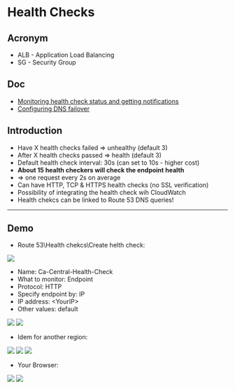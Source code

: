 # Health Checks

## Acronym
* ALB - Application Load Balancing
* SG - Security Group

## Doc
* [Monitoring health check status and getting notifications](https://docs.aws.amazon.com/Route53/latest/DeveloperGuide/health-checks-monitor-view-status.html#monitoring-health-checks)
* [Configuring DNS failover](https://docs.aws.amazon.com/Route53/latest/DeveloperGuide/dns-failover-configuring.html)

## Introduction
* Have X health checks failed => unhealthy (default 3)
* After X health checks passed => health (default 3)
* Default health check interval: 30s (can set to 10s - higher cost)
* **About 15 health checkers will check the endpoint health**
* => one request every 2s on average
* Can have HTTP, TCP & HTTPS health checks (no SSL verification)
* Possibility of integrating the health check wih CloudWatch
* Health chekcs can be linked to Route 53 DNS queries!

---

## Demo
* Route 53\Health chekcs\Create helth check:

[<img src="https://i.imgur.com/gWtcoEV.png">](https://i.imgur.com/gWtcoEV.png)

* Name: Ca-Central-Health-Check
* What to monitor: Endpoint
* Protocol: HTTP
* Specify endpoint by: IP
* IP address: \<YourIP\>
* Other values: default

[<img src="https://i.imgur.com/mFOVN7d.png">](https://i.imgur.com/mFOVN7d.png)
[<img src="https://i.imgur.com/39fZJ0A.png">](https://i.imgur.com/39fZJ0A.png)

* Idem for another region:

[<img src="https://i.imgur.com/pqIFGz7.png">](https://i.imgur.com/pqIFGz7.png)
[<img src="https://i.imgur.com/DQiafiO.png">](https://i.imgur.com/DQiafiO.png)
[<img src="https://i.imgur.com/rm41fNS.png">](https://i.imgur.com/rm41fNS.png)


* Your Browser:

[<img src="https://i.imgur.com/OOGL67w.png">](https://i.imgur.com/OOGL67w.png)
[<img src="https://i.imgur.com/vgZd9vn.png">](https://i.imgur.com/vgZd9vn.png)
